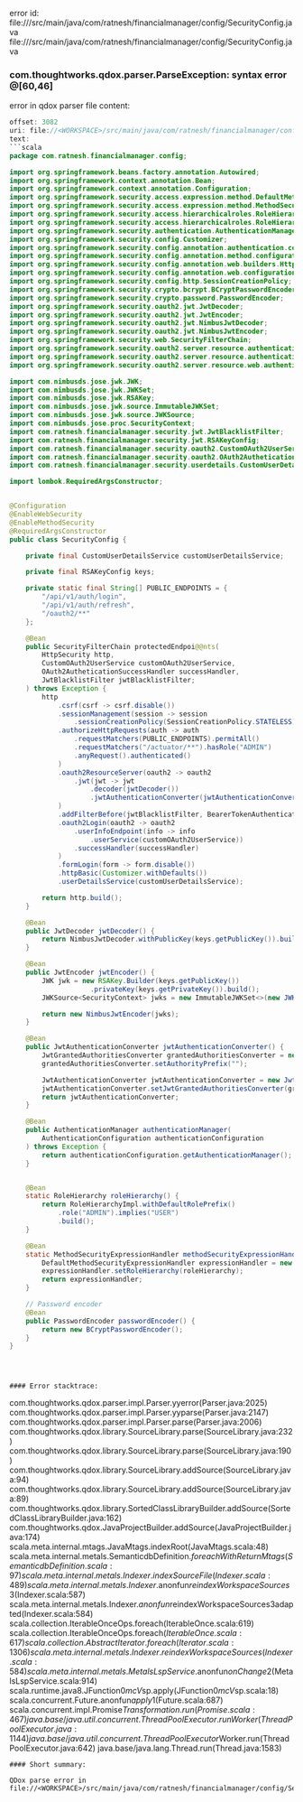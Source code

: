 error id: file://<WORKSPACE>/src/main/java/com/ratnesh/financialmanager/config/SecurityConfig.java
file://<WORKSPACE>/src/main/java/com/ratnesh/financialmanager/config/SecurityConfig.java
### com.thoughtworks.qdox.parser.ParseException: syntax error @[60,46]

error in qdox parser
file content:
```java
offset: 3082
uri: file://<WORKSPACE>/src/main/java/com/ratnesh/financialmanager/config/SecurityConfig.java
text:
```scala
package com.ratnesh.financialmanager.config;

import org.springframework.beans.factory.annotation.Autowired;
import org.springframework.context.annotation.Bean;
import org.springframework.context.annotation.Configuration;
import org.springframework.security.access.expression.method.DefaultMethodSecurityExpressionHandler;
import org.springframework.security.access.expression.method.MethodSecurityExpressionHandler;
import org.springframework.security.access.hierarchicalroles.RoleHierarchy;
import org.springframework.security.access.hierarchicalroles.RoleHierarchyImpl;
import org.springframework.security.authentication.AuthenticationManager;
import org.springframework.security.config.Customizer;
import org.springframework.security.config.annotation.authentication.configuration.AuthenticationConfiguration;
import org.springframework.security.config.annotation.method.configuration.EnableMethodSecurity;
import org.springframework.security.config.annotation.web.builders.HttpSecurity;
import org.springframework.security.config.annotation.web.configuration.EnableWebSecurity;
import org.springframework.security.config.http.SessionCreationPolicy;
import org.springframework.security.crypto.bcrypt.BCryptPasswordEncoder;
import org.springframework.security.crypto.password.PasswordEncoder;
import org.springframework.security.oauth2.jwt.JwtDecoder;
import org.springframework.security.oauth2.jwt.JwtEncoder;
import org.springframework.security.oauth2.jwt.NimbusJwtDecoder;
import org.springframework.security.oauth2.jwt.NimbusJwtEncoder;
import org.springframework.security.web.SecurityFilterChain;
import org.springframework.security.oauth2.server.resource.authentication.JwtAuthenticationConverter;
import org.springframework.security.oauth2.server.resource.authentication.JwtGrantedAuthoritiesConverter;
import org.springframework.security.oauth2.server.resource.web.authentication.BearerTokenAuthenticationFilter;

import com.nimbusds.jose.jwk.JWK;
import com.nimbusds.jose.jwk.JWKSet;
import com.nimbusds.jose.jwk.RSAKey;
import com.nimbusds.jose.jwk.source.ImmutableJWKSet;
import com.nimbusds.jose.jwk.source.JWKSource;
import com.nimbusds.jose.proc.SecurityContext;
import com.ratnesh.financialmanager.security.jwt.JwtBlacklistFilter;
import com.ratnesh.financialmanager.security.jwt.RSAKeyConfig;
import com.ratnesh.financialmanager.security.oauth2.CustomOAuth2UserService;
import com.ratnesh.financialmanager.security.oauth2.OAuth2AutheticationSuccessHandler;
import com.ratnesh.financialmanager.security.userdetails.CustomUserDetailsService;

import lombok.RequiredArgsConstructor;


@Configuration
@EnableWebSecurity
@EnableMethodSecurity
@RequiredArgsConstructor
public class SecurityConfig {

    private final CustomUserDetailsService customUserDetailsService;

    private final RSAKeyConfig keys;

    private static final String[] PUBLIC_ENDPOINTS = {
        "/api/v1/auth/login",
        "/api/v1/auth/refresh",
        "/oauth2/**"
    };

    @Bean
    public SecurityFilterChain protectedEndpoi@@nts(
        HttpSecurity http, 
        CustomOAuth2UserService customOAuth2UserService,
        OAuth2AutheticationSuccessHandler successHandler,
        JwtBlacklistFilter jwtBlacklistFilter;
    ) throws Exception {
        http
            .csrf(csrf -> csrf.disable())
            .sessionManagement(session -> session
                .sessionCreationPolicy(SessionCreationPolicy.STATELESS))
            .authorizeHttpRequests(auth -> auth
                .requestMatchers(PUBLIC_ENDPOINTS).permitAll()
                .requestMatchers("/actuator/**").hasRole("ADMIN")
                .anyRequest().authenticated()
            )
            .oauth2ResourceServer(oauth2 -> oauth2
                .jwt(jwt -> jwt
                    .decoder(jwtDecoder())
                    .jwtAuthenticationConverter(jwtAuthenticationConverter()))
            )
            .addFilterBefore(jwtBlacklistFilter, BearerTokenAuthenticationFilter.class)
            .oauth2Login(oauth2 -> oauth2
                .userInfoEndpoint(info -> info
                    .userService(customOAuth2UserService))
                .successHandler(successHandler)
            )
            .formLogin(form -> form.disable())
            .httpBasic(Customizer.withDefaults())
            .userDetailsService(customUserDetailsService);

        return http.build();
    }

    @Bean
    public JwtDecoder jwtDecoder() {
        return NimbusJwtDecoder.withPublicKey(keys.getPublicKey()).build();
    }

    @Bean
    public JwtEncoder jwtEncoder() {
        JWK jwk = new RSAKey.Builder(keys.getPublicKey())
                    .privateKey(keys.getPrivateKey()).build();
        JWKSource<SecurityContext> jwks = new ImmutableJWKSet<>(new JWKSet(jwk));

        return new NimbusJwtEncoder(jwks);
    }

    @Bean
    public JwtAuthenticationConverter jwtAuthenticationConverter() {
        JwtGrantedAuthoritiesConverter grantedAuthoritiesConverter = new JwtGrantedAuthoritiesConverter();
        grantedAuthoritiesConverter.setAuthorityPrefix("");

        JwtAuthenticationConverter jwtAuthenticationConverter = new JwtAuthenticationConverter();
        jwtAuthenticationConverter.setJwtGrantedAuthoritiesConverter(grantedAuthoritiesConverter);
        return jwtAuthenticationConverter;
    }

    @Bean
    public AuthenticationManager authenticationManager(
        AuthenticationConfiguration authenticationConfiguration
    ) throws Exception {
        return authenticationConfiguration.getAuthenticationManager();
    }


    @Bean
    static RoleHierarchy roleHierarchy() {
        return RoleHierarchyImpl.withDefaultRolePrefix()
            .role("ADMIN").implies("USER")
            .build();
    }

    @Bean
    static MethodSecurityExpressionHandler methodSecurityExpressionHandler(RoleHierarchy roleHierarchy) {
        DefaultMethodSecurityExpressionHandler expressionHandler = new DefaultMethodSecurityExpressionHandler();
        expressionHandler.setRoleHierarchy(roleHierarchy);
        return expressionHandler;
    }

    // Password encoder
    @Bean
    public PasswordEncoder passwordEncoder() {
        return new BCryptPasswordEncoder();
    }
}
```

```



#### Error stacktrace:

```
com.thoughtworks.qdox.parser.impl.Parser.yyerror(Parser.java:2025)
	com.thoughtworks.qdox.parser.impl.Parser.yyparse(Parser.java:2147)
	com.thoughtworks.qdox.parser.impl.Parser.parse(Parser.java:2006)
	com.thoughtworks.qdox.library.SourceLibrary.parse(SourceLibrary.java:232)
	com.thoughtworks.qdox.library.SourceLibrary.parse(SourceLibrary.java:190)
	com.thoughtworks.qdox.library.SourceLibrary.addSource(SourceLibrary.java:94)
	com.thoughtworks.qdox.library.SourceLibrary.addSource(SourceLibrary.java:89)
	com.thoughtworks.qdox.library.SortedClassLibraryBuilder.addSource(SortedClassLibraryBuilder.java:162)
	com.thoughtworks.qdox.JavaProjectBuilder.addSource(JavaProjectBuilder.java:174)
	scala.meta.internal.mtags.JavaMtags.indexRoot(JavaMtags.scala:48)
	scala.meta.internal.metals.SemanticdbDefinition$.foreachWithReturnMtags(SemanticdbDefinition.scala:97)
	scala.meta.internal.metals.Indexer.indexSourceFile(Indexer.scala:489)
	scala.meta.internal.metals.Indexer.$anonfun$reindexWorkspaceSources$3(Indexer.scala:587)
	scala.meta.internal.metals.Indexer.$anonfun$reindexWorkspaceSources$3$adapted(Indexer.scala:584)
	scala.collection.IterableOnceOps.foreach(IterableOnce.scala:619)
	scala.collection.IterableOnceOps.foreach$(IterableOnce.scala:617)
	scala.collection.AbstractIterator.foreach(Iterator.scala:1306)
	scala.meta.internal.metals.Indexer.reindexWorkspaceSources(Indexer.scala:584)
	scala.meta.internal.metals.MetalsLspService.$anonfun$onChange$2(MetalsLspService.scala:914)
	scala.runtime.java8.JFunction0$mcV$sp.apply(JFunction0$mcV$sp.scala:18)
	scala.concurrent.Future$.$anonfun$apply$1(Future.scala:687)
	scala.concurrent.impl.Promise$Transformation.run(Promise.scala:467)
	java.base/java.util.concurrent.ThreadPoolExecutor.runWorker(ThreadPoolExecutor.java:1144)
	java.base/java.util.concurrent.ThreadPoolExecutor$Worker.run(ThreadPoolExecutor.java:642)
	java.base/java.lang.Thread.run(Thread.java:1583)
```
#### Short summary: 

QDox parse error in file://<WORKSPACE>/src/main/java/com/ratnesh/financialmanager/config/SecurityConfig.java